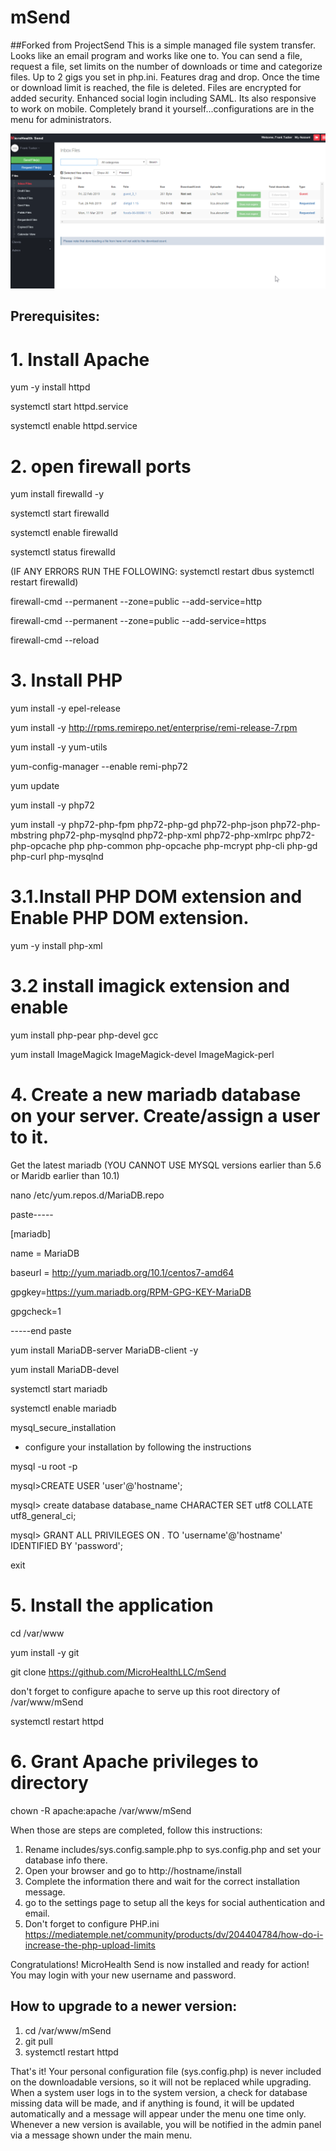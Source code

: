 
# mSend
##Forked from ProjectSend
This is a simple managed file system transfer.  Looks like an email program and works like one to.  You can send a file, request a file, set limits on the number of downloads or time and categorize files.  Up to 2 gigs you set in php.ini.  Features drag and drop.  Once the time or download limit is reached, the file is deleted.  Files are encrypted for added security. Enhanced social login including SAML. Its also responsive to work on mobile.  Completely brand it yourself...configurations are in the menu for administrators.

![Inbox](inbox.png)

## Prerequisites:

# 1.  Install Apache

yum -y install httpd

systemctl start httpd.service

systemctl enable httpd.service

# 2.  open firewall ports

yum install firewalld -y

systemctl start firewalld

systemctl enable firewalld

systemctl status firewalld

(IF ANY ERRORS RUN THE FOLLOWING: systemctl restart dbus systemctl restart firewalld)

firewall-cmd --permanent --zone=public --add-service=http 

firewall-cmd --permanent --zone=public --add-service=https

firewall-cmd --reload


# 3.  Install PHP

yum install -y epel-release

yum install -y http://rpms.remirepo.net/enterprise/remi-release-7.rpm

yum install -y yum-utils

yum-config-manager --enable remi-php72

yum update

yum install -y php72

yum install -y php72-php-fpm php72-php-gd php72-php-json php72-php-mbstring php72-php-mysqlnd php72-php-xml php72-php-xmlrpc php72-php-opcache php php-common php-opcache php-mcrypt php-cli php-gd php-curl php-mysqlnd


# 3.1.Install PHP DOM extension and Enable PHP DOM extension.

yum -y install php-xml

# 3.2 install imagick extension and enable

yum install php-pear php-devel gcc 

yum install ImageMagick ImageMagick-devel ImageMagick-perl


# 4.  Create a new mariadb database on your server. Create/assign a user to it.

Get the latest mariadb (YOU CANNOT USE MYSQL versions earlier than 5.6 or Maridb earlier than 10.1)

nano /etc/yum.repos.d/MariaDB.repo

paste-----

[mariadb]

name = MariaDB

baseurl = http://yum.mariadb.org/10.1/centos7-amd64

gpgkey=https://yum.mariadb.org/RPM-GPG-KEY-MariaDB

gpgcheck=1

-----end paste

yum install MariaDB-server MariaDB-client -y

yum install  MariaDB-devel

systemctl start mariadb

systemctl enable mariadb

mysql_secure_installation
 - configure your installation by following the instructions
 
mysql -u root -p

mysql>CREATE USER 'user'@'hostname';

mysql>  create database database_name CHARACTER SET utf8 COLLATE utf8_general_ci;

mysql> GRANT ALL PRIVILEGES ON *.* TO 'username'@'hostname' IDENTIFIED BY 'password';

exit

# 5. Install the application
cd /var/www

yum install -y git

git clone https://github.com/MicroHealthLLC/mSend

don't forget to configure apache to serve up this root directory of /var/www/mSend

systemctl restart httpd

# 6. Grant Apache privileges to directory

chown -R apache:apache /var/www/mSend



When those are steps are completed, follow this instructions:

1. Rename includes/sys.config.sample.php to sys.config.php and set your database info there.
2. Open your browser and go to http://hostname/install
3. Complete the information there and wait for the correct installation message.
4. go to the settings page to setup all the keys for social authentication and email.
5. Don't forget to configure PHP.ini https://mediatemple.net/community/products/dv/204404784/how-do-i-increase-the-php-upload-limits


Congratulations! MicroHealth Send is now installed and ready for action!
You may login with your new username and password.

## How to upgrade to a newer version:

1. cd /var/www/mSend
2. git pull
3.  systemctl restart httpd

That's it!
Your personal configuration file (sys.config.php) is never included on the downloadable versions, so it will not be replaced while upgrading.
When a system user logs in to the system version, a check for database missing data will be made, and if anything is found, it will be updated automatically and a message will appear under the menu one time only.
Whenever a new version is available, you will be notified in the admin panel via a message shown under the main menu.

